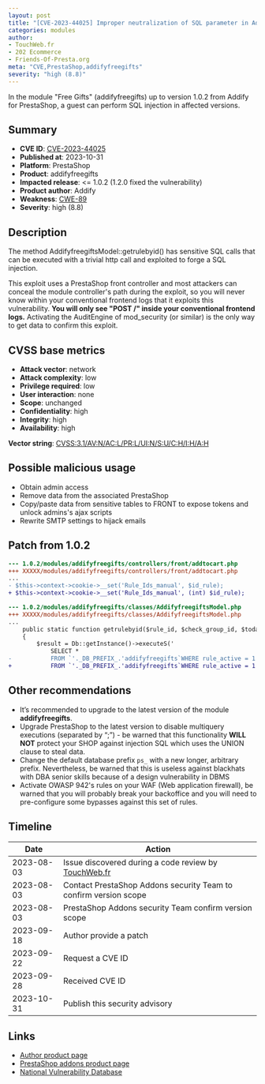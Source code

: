 ```yaml
---
layout: post
title: "[CVE-2023-44025] Improper neutralization of SQL parameter in Addify - Free Gifts module for PrestaShop"
categories: modules
author:
- TouchWeb.fr
- 202 Ecommerce
- Friends-Of-Presta.org
meta: "CVE,PrestaShop,addifyfreegifts"
severity: "high (8.8)"
---
```


In the module "Free Gifts" (addifyfreegifts) up to version 1.0.2 from Addify for PrestaShop, a guest can perform SQL injection in affected versions.

## Summary

* **CVE ID**: [CVE-2023-44025](https://cve.mitre.org/cgi-bin/cvename.cgi?name=CVE-2023-44025)
* **Published at**: 2023-10-31
* **Platform**: PrestaShop
* **Product**: addifyfreegifts
* **Impacted release**: <= 1.0.2 (1.2.0 fixed the vulnerability)
* **Product author**: Addify
* **Weakness**: [CWE-89](https://cwe.mitre.org/data/definitions/89.html)
* **Severity**: high (8.8)

## Description

The method AddifyfreegiftsModel::getrulebyid() has sensitive SQL calls that can be executed with a trivial http call and exploited to forge a SQL injection.

This exploit uses a PrestaShop front controller and most attackers can conceal the module controller's path during the exploit, so you will never know within your conventional frontend logs that it exploits this vulnerability. **You will only see "POST /" inside your conventional frontend logs.** Activating the AuditEngine of mod_security (or similar) is the only way to get data to confirm this exploit.

## CVSS base metrics

* **Attack vector**: network
* **Attack complexity**: low
* **Privilege required**: low
* **User interaction**: none
* **Scope**: unchanged
* **Confidentiality**: high
* **Integrity**: high
* **Availability**: high

**Vector string**: [CVSS:3.1/AV:N/AC:L/PR:L/UI:N/S:U/C:H/I:H/A:H](https://nvd.nist.gov/vuln-metrics/cvss/v3-calculator?vector=AV:N/AC:L/PR:L/UI:N/S:U/C:H/I:H/A:H)

## Possible malicious usage

* Obtain admin access
* Remove data from the associated PrestaShop
* Copy/paste data from sensitive tables to FRONT to expose tokens and unlock admins's ajax scripts
* Rewrite SMTP settings to hijack emails


## Patch from 1.0.2

```diff
--- 1.0.2/modules/addifyfreegifts/controllers/front/addtocart.php
+++ XXXXX/modules/addifyfreegifts/controllers/front/addtocart.php
...
- $this->context->cookie->__set('Rule_Ids_manual', $id_rule);
+ $this->context->cookie->__set('Rule_Ids_manual', (int) $id_rule);
```

```diff
--- 1.0.2/modules/addifyfreegifts/classes/AddifyfreegiftsModel.php
+++ XXXXX/modules/addifyfreegifts/classes/AddifyfreegiftsModel.php
...
    public static function getrulebyid($rule_id, $check_group_id, $today)
    {
        $result = Db::getInstance()->executeS('
            SELECT *
-           FROM `'._DB_PREFIX_.'addifyfreegifts`WHERE rule_active = 1 AND id = '.$rule_id);
+           FROM `'._DB_PREFIX_.'addifyfreegifts`WHERE rule_active = 1 AND id = '. (int) $rule_id);
```

## Other recommendations

* It’s recommended to upgrade to the latest version of the module **addifyfreegifts**.
* Upgrade PrestaShop to the latest version to disable multiquery executions (separated by “;”) - be warned that this functionality **WILL NOT** protect your SHOP against injection SQL which uses the UNION clause to steal data.
* Change the default database prefix `ps_` with a new longer, arbitrary prefix. Nevertheless, be warned that this is useless against blackhats with DBA senior skills because of a design vulnerability in DBMS
* Activate OWASP 942's rules on your WAF (Web application firewall), be warned that you will probably break your backoffice and you will need to pre-configure some bypasses against this set of rules.

## Timeline

| Date | Action |
|--|--|
| 2023-08-03 | Issue discovered during a code review by [TouchWeb.fr](https://www.touchweb.fr) |
| 2023-08-03 | Contact PrestaShop Addons security Team to confirm version scope |
| 2023-08-03 | PrestaShop Addons security Team confirm version scope |
| 2023-09-18 | Author provide a patch |
| 2023-09-22 | Request a CVE ID |
| 2023-09-28 | Received CVE ID |
| 2023-10-31 | Publish this security advisory |

## Links

* [Author product page](https://addify.store/product/prestashop-free-gifts-module/)
* [PrestaShop addons product page](https://addons.prestashop.com/en/promotions-gifts/52140-free-gifts-buy-x-get-y-bogo-and-more.html)
* [National Vulnerability Database](https://nvd.nist.gov/vuln/detail/CVE-2023-44025)
